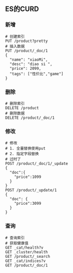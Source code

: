 ## ES的CURD

### 新增

```http
# 创建索引
PUT /product?pretty
# 插入数据
PUT /product/_doc/1
{
  "name": "xiaoMi",
  "desc": "diao si ",
  "price": 2099,
  "tags": ["性价比","game"]
}
```

### 删除

```http
# 删除索引
DELETE /product
# 删除数据
DELETE /product/_doc/1
```

### 修改

```http
# 修改
# 1. 全量替换使用put
# 2. 指定字段替换
# 过时了
POST /product/_doc/1/_update
{
  "doc":{
    "price":1099
  }
}
POST /product/_update/1 
{
  "doc": {
    "price":3099
  }
}
```

### 查询

```http
# 查询索引
# 获取健康值
GET _cat/health?v
GET _cluster/health
GET /product/_search
GET _cat/indices?v
GET /product/_doc/1
```

